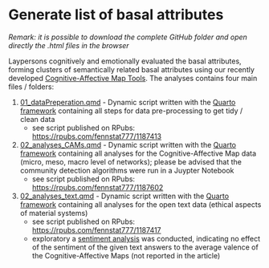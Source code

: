 # Generate list of basal attributes

 *Remark: it is possible to download the complete GitHub folder and open directly the .html files in the browser*


 Laypersons cognitively and emotionally evaluated the basal attributes, forming clusters of semantically related basal attributes using our recently developed [Cognitive-Affective Map Tools](https://github.com/Camel-app). The analyses contains four main files / folders: 

1. [01_dataPreperation.qmd](https://github.com/FennStatistics/Article_BasalAttributes/blob/main/Analyses/part_II/01_dataPreperation.qmd) - Dynamic script written with the [Quarto framework](https://quarto.org/) containing all steps for data pre-processing to get tidy / clean data
    + see script published on RPubs: https://rpubs.com/fennstat777/1187413
2. [02_analyses_CAMs.qmd](https://github.com/FennStatistics/Article_BasalAttributes/blob/main/Analyses/part_II/02_analyses_CAMs.qmd) - Dynamic script written with the [Quarto framework](https://quarto.org/) containing all analyses for the Cognitive-Affective Map data (micro, meso, macro level of networks); please be advised that the community detection algorithms were run in a Juypter Notebook
    + see script published on RPubs: https://rpubs.com/fennstat777/1187602
2. [02_analyses_text.qmd](https://github.com/FennStatistics/Article_BasalAttributes/blob/main/Analyses/part_II/02_analyses_text.qmd) - Dynamic script written with the [Quarto framework](https://quarto.org/) containing all analyses for the open text data (ethical aspects of material systems)
    + see script published on RPubs: https://rpubs.com/fennstat777/1187417
    + exploratory a [sentiment analysis](https://github.com/FennStatistics/Article_BasalAttributes/tree/main/Analyses/part_II/sentiment%20analysis) was conducted, indicating no effect of the sentiment of the given text answers to the average valence of the Cognitive-Affective Maps (not reported in the article)